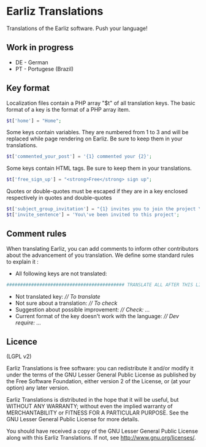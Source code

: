 Earliz Translations
============

Translations of the Earliz software. Push your language!

## Work in progress

   * DE - German
   * PT - Portugese (Brazil)

## Key format

Localization files contain a PHP array "$t" of all translation keys. The basic format of a key is the format of a PHP array item.
```php
$t['home'] = "Home";
```

Some keys contain variables. They are numbered from 1 to 3 and will be replaced while page rendering on Earliz. Be sure to keep them in your translations.
```php
$t['commented_your_post'] = '{1} commented your {2}';
```

Some keys contain HTML tags. Be sure to keep them in your translations.
```php
$t['free_sign_up'] = "<strong>Free</strong> sign up";
```

Quotes or double-quotes must be escaped if they are in a key enclosed respectively in quotes and double-quotes
```php
$t['subject_group_invitation'] = "{1} invites you to join the project \"{2}\"";
$t['invite_sentence'] = 'You\'ve been invited to this project';
```

## Comment rules

When translating Earliz, you can add comments to inform other contributors about the advancement of you translation. We define some standard rules to explain it :

   * All following keys are not translated:
```php
########################################### TRANSLATE ALL AFTER THIS LINE ###########################################
```
   * Not translated key: _// To translate_
   * Not sure about a translation: _// To check_
   * Suggestion about possible improvement: _// Check: ..._
   * Current format of the key doesn't work with the language: _// Dev require: ..._

## Licence
(LGPL v2)

Earliz Translations is free software: you can redistribute it and/or modify
it under the terms of the GNU Lesser General Public License as published by
the Free Software Foundation, either version 2 of the License, or
(at your option) any later version.

Earliz Translations is distributed in the hope that it will be useful,
but WITHOUT ANY WARRANTY; without even the implied warranty of
MERCHANTABILITY or FITNESS FOR A PARTICULAR PURPOSE. See the
GNU Lesser General Public License for more details.

You should have received a copy of the GNU Lesser General Public License along
with this Earliz Translations. If not, see <http://www.gnu.org/licenses/>.